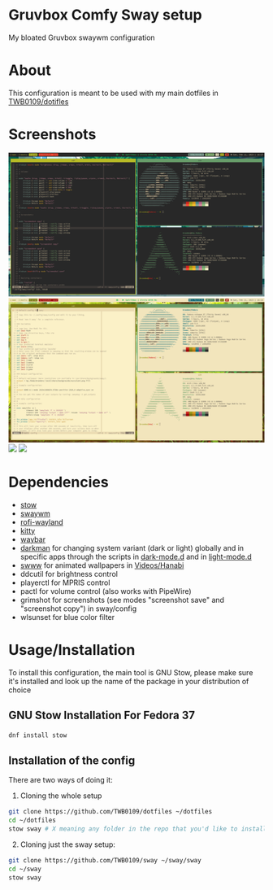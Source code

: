 # Gruvbox Comfy Sway setup
My bloated Gruvbox swaywm configuration 

# About
This configuration is meant to be used with my main dotfiles in 
[TWB0109/dotifles](https://github.com/TWB0109/dotfiles.git)

# Screenshots
![](./pix/busyTiledDark.png)
![](./pix/busyTiledLight.png)
![](./pix/busyFloatingDark.png.png)
![](./pix/busyFloatingLight.png.png)

# Dependencies

- [stow](https://www.gnu.org/software/stow/)
- [swaywm](https://swaywm.org/)
- [rofi-wayland](https://fedora.pkgs.org/37/fedora-x86_64/rofi-wayland-1.7.5+wayland1-1.fc37.x86_64.rpm.html)
- [kitty](https://sw.kovidgoyal.net/kitty/)
- [waybar](https://github.com/Alexays/Waybar)
- [darkman](https://gitlab.com/WhyNotHugo/darkman) for changing system variant (dark or light) globally and in specific apps through the scripts in [dark-mode.d](https://github.com/TWB0109/sway/tree/main/.local/share/dark-mode.d) and in [light-mode.d](https://github.com/TWB0109/sway/tree/main/.local/share/light-mode.d)
- [swww](https://github.com/Horus645/swww) for animated wallpapers in [Videos/Hanabi](https://github.com/TWB0109/sway/tree/main/Videos/Hanabi)
- ddcutil for brightness control
- playerctl for MPRIS control
- pactl for volume control (also works with PipeWire)
- grimshot for screenshots (see modes "screenshot save" and "screenshot copy") in sway/config
- wlsunset for blue color filter

# Usage/Installation

To install this configuration, the main tool is GNU Stow, please make
sure it's installed and look up the name of the package in your distribution of
choice

## GNU Stow Installation For Fedora 37
```bash
dnf install stow
```

## Installation of the config

There are two ways of doing it:

1. Cloning the whole setup
```bash
git clone https://github.com/TWB0109/dotfiles ~/dotfiles
cd ~/dotfiles
stow sway # X meaning any folder in the repo that you'd like to install as your config, please back up your configs first.
```
2. Cloning just the sway setup:
```bash
git clone https://github.com/TWB0109/sway ~/sway/sway
cd ~/sway
stow sway
```
